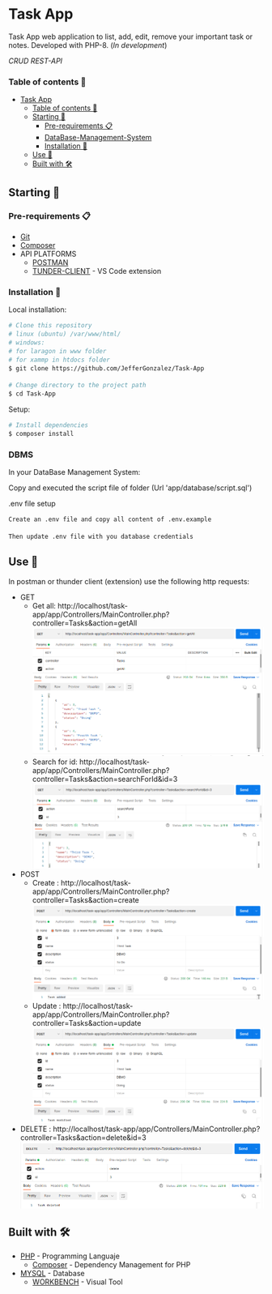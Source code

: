 # Task App

Task App web application to list, add, edit, remove your important task or notes.
Developed with PHP-8. (*In development*)


*CRUD REST-API*

### Table of contents 📃

- [Task App](#task-app)
  - [Table of contents 📃](#table-of-contents-)
  - [Starting 🚀](#starting-)
    - [Pre-requirements 📋](#pre-requirements-)
    - [DataBase-Management-System](#DBMS)
    - [Installation 🔧](#installation-)
  - [Use 📌](#use-)
  - [Built with 🛠️](#built-with-️)


## Starting 🚀
  
### Pre-requirements 📋

* [Git](https://git-scm.com/)
* [Composer](https://getcomposer.org/)
* API PLATFORMS
    * [POSTMAN](https://www.postman.com/)
    * [TUNDER-CLIENT](https://www.thunderclient.com/) - VS Code extension

### Installation 🔧

Local installation:

```bash
# Clone this repository
# linux (ubuntu) /var/www/html/
# windows: 
# for laragon in www folder
# for xammp in htdocs folder
$ git clone https://github.com/JefferGonzalez/Task-App

# Change directory to the project path
$ cd Task-App
```

Setup:
```bash
# Install dependencies
$ composer install
```

### DBMS

In your DataBase Management System: 

Copy and executed the script file of folder (Url 'app/database/script.sql')

.env file setup
```bash
Create an .env file and copy all content of .env.example

Then update .env file with you database credentials
```


## Use 📌

In postman or thunder client (extension) use the following http requests:

* GET
    * Get all: http://localhost/task-app/app/Controllers/MainController.php?controller=Tasks&action=getAll
        </br>
        <img src="./resources/img/http-get-getAll.png">
    * Search for id: http://localhost/task-app/app/Controllers/MainController.php?controller=Tasks&action=searchForId&id=3
        </br>
        <img src="./resources/img/http-get-searchForId.png">
* POST
    * Create : http://localhost/task-app/app/Controllers/MainController.php?controller=Tasks&action=create
        </br>
        <img src="./resources/img/http-post-create.png">
    * Update : http://localhost/task-app/app/Controllers/MainController.php?controller=Tasks&action=update
        </br>
        <img src="./resources/img/http-post-update.png">
* DELETE : http://localhost/task-app/app/Controllers/MainController.php?controller=Tasks&action=delete&id=3
    </br>
    <img src="./resources/img/http-delete.png">

## Built with 🛠️

* [PHP](https://www.php.net/) - Programming Languaje
    * [Composer](https://getcomposer.org/) - Dependency Management for PHP
* [MYSQL](https://www.mysql.com) - Database
    * [WORKBENCH](https://www.mysql.com/products/workbench/) - Visual Tool
